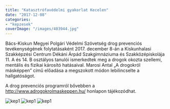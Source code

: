 ```yaml
---
title: "Katasztrófavédelmi gyakorlat Kecelen"
date: "2017-12-08"
categories:
- "kepzesek"
coverImage: "/images/403944.jpg"
---
```


Bács-Kiskun Megyei Polgári Védelmi Szövetség drog prevenciós tevékenységének folytatásaként 2017. december 8-án a Kiskunhalasi Szakképzési Centrum Dékáni Árpád Szakgimnáziuma és Szakközépiskolája 11. A és 14. B osztályos tanulói ismerkedtek meg a drogok okozta szellemi, mentális és fizikai károsító hatásaival. Marosi Antal „A drogokról másképpen” című előadása a megszokott módon lebilincselte a hallgatóságot.

A drog prevenciós programról bővebben a http://www.adrogokrolmaskeppen.hu/ honlapon tájékozódhat.


![kep1](/images/403943.jpg)
![kep1](/images/403944.jpg)
![kep1](/images/403945.jpg)